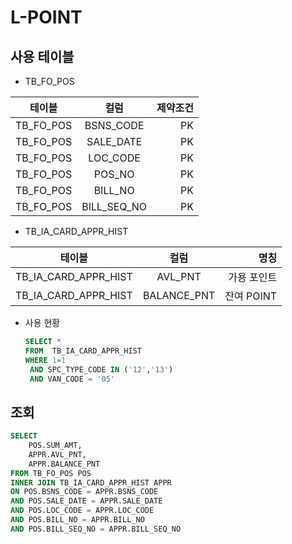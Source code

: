 # L-POINT 


## 사용 테이블

+ TB_FO_POS

| 테이블 | 컬럼 | 제약조건 |
|---|:---:|---:|
| TB_FO_POS | BSNS_CODE | PK |
| TB_FO_POS | SALE_DATE | PK |
| TB_FO_POS | LOC_CODE | PK |
| TB_FO_POS | POS_NO | PK |
| TB_FO_POS | BILL_NO | PK |
| TB_FO_POS | BILL_SEQ_NO | PK |


+ TB_IA_CARD_APPR_HIST


| 테이블 | 컬럼 | 명칭 |
|---|:---:|---:|
| TB_IA_CARD_APPR_HIST | AVL_PNT | 가용 포인트 |
| TB_IA_CARD_APPR_HIST | BALANCE_PNT | 잔여 POINT |


+ 사용 현황
    ```SQL
    SELECT *  
    FROM  TB_IA_CARD_APPR_HIST  
    WHERE 1=1  
     AND SPC_TYPE_CODE IN ('12','13')
     AND VAN_CODE = '05'
    ``` 

## 조회

```SQL
SELECT 
    POS.SUM_AMT, 
    APPR.AVL_PNT, 
    APPR.BALANCE_PNT
FROM TB_FO_POS POS 
INNER JOIN TB_IA_CARD_APPR_HIST APPR
ON POS.BSNS_CODE = APPR.BSNS_CODE
AND POS.SALE_DATE = APPR.SALE_DATE
AND POS.LOC_CODE = APPR.LOC_CODE
AND POS.BILL_NO = APPR.BILL_NO
AND POS.BILL_SEQ_NO = APPR.BILL_SEQ_NO


```
